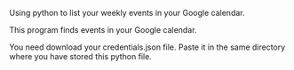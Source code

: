 Using python to list your weekly events in your Google calendar.

This program finds events in your Google calendar.

You need download your credentials.json file.
Paste it in the same directory where you have stored this python file.
